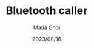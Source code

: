 ---
title: Bluetooth caller
date: 2023/08/16
description: Bluetooth calling device
tag: arduino, home improvement
author: Matia Choi
---